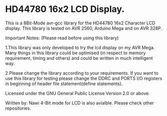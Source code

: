 # HD44780 16x2  LCD Display. 

This is a 8Bit-Mode avr-gcc library for the HD44780 16x2 Character LCD display.
This library is tested on AVR 2560, Arduino Mega and on AVR 328P. 

Important Notes: (Please read before using this library)

1.This library was only developed to try the lcd display on my AVR Mega. Many things in this library could be optimised (in respect to memory requirement, timing and others) and could be written in much intelligent way.

2.Please change the library according to your requirements. If you want to use this library for testing please change the DDRC and PORTS I/O registers in beginning of header file statement(define statements). 




Licensed under the GNU General Public License  Version 2.0 or above.



Written by: Nawi
4-Bit mode for LCD is also avialble. Please check other repositories.

